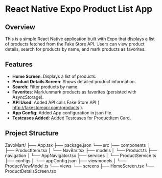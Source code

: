 # React Native Expo Product List App

## Overview

This is a simple React Native application built with Expo that displays a list of products fetched from the Fake Store API. Users can view product details, search for products by name, and mark products as favorites.

## Features

- **Home Screen**: Displays a list of products.
- **Product Details Screen**: Shows detailed product information.
- **Search**: Filter products by name.
- **Favorites**: Mark/unmark products as favorites (persisted with AsyncStorage).
- **API Used**: Added API calls Fake Store API ( http://fakestoreapi.com/products ).
- **App Config**: Added App configuration in json file.
- **Testcases Added**: Added Testcases for ProductItem Card.

## Project Structure

ZavoMart/
├── App.tsx
├── package.json
└── src
    ├── components
    │   ├── ProductItem.tsx
    │   └── NavBar.tsx
    ├── models
    │   └── Product.ts
    ├── navigation
    │   └── AppNavigator.tsx
    ├── services
    │   └── ProductService.ts
    ├── configs
    │   └── appConfig.json
    ├── viewmodels
    │   └── ProductViewModel.ts
    └── views
        └── screens
            ├── HomeScreen.tsx
            └── ProductDetailsScreen.tsx


